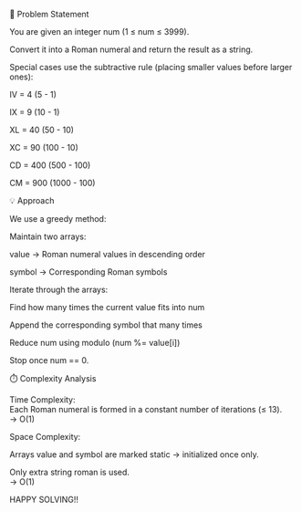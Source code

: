 📌 Problem Statement  

You are given an integer num (1 ≤ num ≤ 3999).  

Convert it into a Roman numeral and return the result as a string.  

Special cases use the subtractive rule (placing smaller values before larger ones):  

IV = 4 (5 - 1)  

IX = 9 (10 - 1)  

XL = 40 (50 - 10)  

XC = 90 (100 - 10)  

CD = 400 (500 - 100)  

CM = 900 (1000 - 100)  


💡 Approach  

We use a greedy method:  

Maintain two arrays:   

value → Roman numeral values in descending order  

symbol → Corresponding Roman symbols  

Iterate through the arrays:  

Find how many times the current value fits into num  

Append the corresponding symbol that many times  
 
Reduce num using modulo (num %= value[i])  

Stop once num == 0.  

⏱️ Complexity Analysis  

Time Complexity:  
Each Roman numeral is formed in a constant number of iterations (≤ 13).  
→ O(1)  

Space Complexity:  

Arrays value and symbol are marked static → initialized once only.  

Only extra string roman is used.  
→ O(1)  


HAPPY SOLVING!!


 
